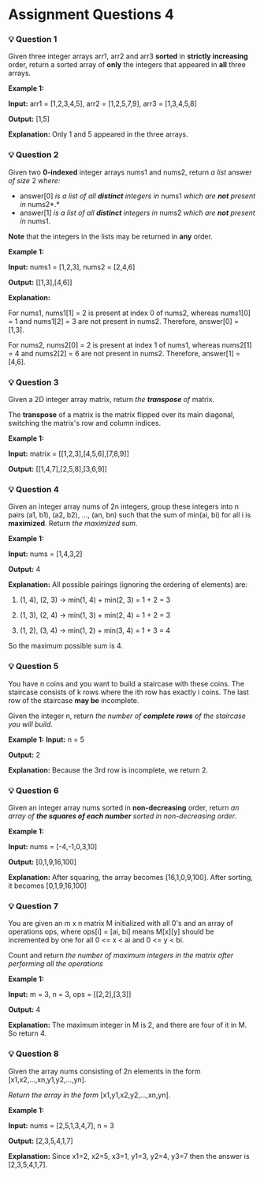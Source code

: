 # Assignment Questions 4 


### 💡 **Question 1**
Given three integer arrays arr1, arr2 and arr3 **sorted** in **strictly increasing** order, return a sorted array of **only** the integers that appeared in **all** three arrays.

**Example 1:**

**Input:** arr1 = [1,2,3,4,5], arr2 = [1,2,5,7,9], arr3 = [1,3,4,5,8]

**Output:** [1,5]

**Explanation:** Only 1 and 5 appeared in the three arrays.



### 💡 **Question 2**

Given two **0-indexed** integer arrays nums1 and nums2, return *a list* answer *of size* 2 *where:*

- answer[0] *is a list of all **distinct** integers in* nums1 *which are **not** present in* nums2*.*
- answer[1] *is a list of all **distinct** integers in* nums2 *which are **not** present in* nums1.

**Note** that the integers in the lists may be returned in **any** order.

**Example 1:**

**Input:** nums1 = [1,2,3], nums2 = [2,4,6]

**Output:** [[1,3],[4,6]]

**Explanation:**

For nums1, nums1[1] = 2 is present at index 0 of nums2, whereas nums1[0] = 1 and nums1[2] = 3 are not present in nums2. Therefore, answer[0] = [1,3].

For nums2, nums2[0] = 2 is present at index 1 of nums1, whereas nums2[1] = 4 and nums2[2] = 6 are not present in nums2. Therefore, answer[1] = [4,6].



### 💡 **Question 3**
Given a 2D integer array matrix, return *the **transpose** of* matrix.

The **transpose** of a matrix is the matrix flipped over its main diagonal, switching the matrix's row and column indices.

**Example 1:**

**Input:** matrix = [[1,2,3],[4,5,6],[7,8,9]]

**Output:** [[1,4,7],[2,5,8],[3,6,9]]



### 💡 **Question 4**
Given an integer array nums of 2n integers, group these integers into n pairs (a1, b1), (a2, b2), ..., (an, bn) such that the sum of min(ai, bi) for all i is **maximized**. Return *the maximized sum*.

**Example 1:**

**Input:** nums = [1,4,3,2]

**Output:** 4

**Explanation:** All possible pairings (ignoring the ordering of elements) are:

1. (1, 4), (2, 3) -> min(1, 4) + min(2, 3) = 1 + 2 = 3

2. (1, 3), (2, 4) -> min(1, 3) + min(2, 4) = 1 + 2 = 3

3. (1, 2), (3, 4) -> min(1, 2) + min(3, 4) = 1 + 3 = 4

So the maximum possible sum is 4.



### 💡 **Question 5**
You have n coins and you want to build a staircase with these coins. The staircase consists of k rows where the ith row has exactly i coins. The last row of the staircase **may be** incomplete.

Given the integer n, return *the number of **complete rows** of the staircase you will build*.

**Example 1:**
**Input:** n = 5

**Output:** 2

**Explanation:** Because the 3rd row is incomplete, we return 2.



### 💡 **Question 6**
Given an integer array nums sorted in **non-decreasing** order, return *an array of **the squares of each number** sorted in non-decreasing order*.

**Example 1:**

**Input:** nums = [-4,-1,0,3,10]

**Output:** [0,1,9,16,100]

**Explanation:** After squaring, the array becomes [16,1,0,9,100].
After sorting, it becomes [0,1,9,16,100]



### 💡 **Question 7**
You are given an m x n matrix M initialized with all 0's and an array of operations ops, where ops[i] = [ai, bi] means M[x][y] should be incremented by one for all 0 <= x < ai and 0 <= y < bi.

Count and return *the number of maximum integers in the matrix after performing all the operations*

**Example 1:**


**Input:** m = 3, n = 3, ops = [[2,2],[3,3]]

**Output:** 4

**Explanation:** The maximum integer in M is 2, and there are four of it in M. So return 4.




### 💡 **Question 8**

Given the array nums consisting of 2n elements in the form [x1,x2,...,xn,y1,y2,...,yn].

*Return the array in the form* [x1,y1,x2,y2,...,xn,yn].

**Example 1:**

**Input:** nums = [2,5,1,3,4,7], n = 3

**Output:** [2,3,5,4,1,7]

**Explanation:** Since x1=2, x2=5, x3=1, y1=3, y2=4, y3=7 then the answer is [2,3,5,4,1,7].


